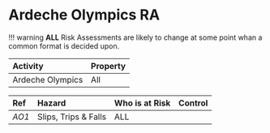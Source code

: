 # Ardeche Olympics RA

!!! warning
    **ALL** Risk Assessments are likely to change at some point whan a common format is decided upon.

|**Activity**            |**Property**|
|:----                   |:----       |
|Ardeche Olympics        |All         |

|**Ref**|**Hazard**                    |**Who is at Risk**|**Control**                   |
|:----  |:----                         |:----             |:----                         |
| *AO1* | Slips, Trips &amp; Falls     |     ALL          |                              |
